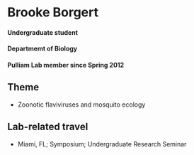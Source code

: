 # Brooke Borgert
#### Undergraduate student
#### Departmemt of Biology
#### Pulliam Lab member since Spring 2012

## Theme
- Zoonotic flaviviruses and mosquito ecology

## Lab-related travel
- Miami, FL; Symposium; Undergraduate Research Seminar



